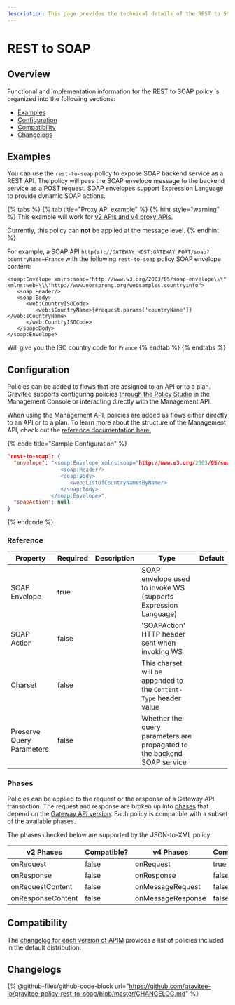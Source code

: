 ```yaml
---
description: This page provides the technical details of the REST to SOAP policy
---
```


# REST to SOAP

## Overview

Functional and implementation information for the REST to SOAP policy is organized into the following sections:

* [Examples](template-policy-rework-structure-27.md#examples)
* [Configuration](template-policy-rework-structure-27.md#configuration)
* [Compatibility](template-policy-rework-structure-27.md#compatibility-matrix)
* [Changelogs](template-policy-rework-structure-27.md#changelogs)

## Examples

You can use the `rest-to-soap` policy to expose SOAP backend service as a REST API. The policy will pass the SOAP envelope message to the backend service as a POST request. SOAP envelopes support Expression Language to provide dynamic SOAP actions.

{% tabs %}
{% tab title="Proxy API example" %}
{% hint style="warning" %}
This example will work for [v2 APIs and v4 proxy APIs.](../../overview/gravitee-api-definitions-and-execution-engines.md)

Currently, this policy can **not** be applied at the message level.
{% endhint %}

For example, a SOAP API `http(s)://GATEWAY_HOST:GATEWAY_PORT/soap?countryName=France` with the following `rest-to-soap` policy SOAP envelope content:

```
<soap:Envelope xmlns:soap="http://www.w3.org/2003/05/soap-envelope\\\" xmlns:web=\\\"http://www.oorsprong.org/websamples.countryinfo">
   <soap:Header/>
   <soap:Body>
      <web:CountryISOCode>
         <web:sCountryName>{#request.params['countryName']}</web:sCountryName>
      </web:CountryISOCode>
   </soap:Body>
</soap:Envelope>
```

Will give you the ISO country code for `France`
{% endtab %}
{% endtabs %}

## Configuration

Policies can be added to flows that are assigned to an API or to a plan. Gravitee supports configuring policies [through the Policy Studio](../../guides/policy-design/) in the Management Console or interacting directly with the Management API.

When using the Management API, policies are added as flows either directly to an API or to a plan. To learn more about the structure of the Management API, check out the [reference documentation here.](../management-api-reference/)

{% code title="Sample Configuration" %}
```json
"rest-to-soap": {
  "envelope": "<soap:Envelope xmlns:soap="http://www.w3.org/2003/05/soap-envelope" xmlns:web="http://www.oorsprong.org/websamples.countryinfo">
                 <soap:Header/>
                 <soap:Body>
                    <web:ListOfCountryNamesByName/>
                 </soap:Body>
              </soap:Envelope>",
  "soapAction": null
}
```
{% endcode %}

### Reference

<table><thead><tr><th>Property</th><th data-type="checkbox">Required</th><th>Description</th><th>Type</th><th>Default</th></tr></thead><tbody><tr><td>SOAP Envelope</td><td>true</td><td></td><td>SOAP envelope used to invoke WS (supports Expression Language)</td><td></td></tr><tr><td>SOAP Action</td><td>false</td><td></td><td>'SOAPAction' HTTP header sent when invoking WS</td><td></td></tr><tr><td>Charset</td><td>false</td><td></td><td>This charset will be appended to the <code>Content-Type</code> header value</td><td></td></tr><tr><td>Preserve Query Parameters</td><td>false</td><td></td><td>Whether the query parameters are propagated to the backend SOAP service</td><td></td></tr></tbody></table>

### Phases

Policies can be applied to the request or the response of a Gateway API transaction. The request and response are broken up into [phases](broken-reference) that depend on the [Gateway API version](../../overview/gravitee-api-definitions-and-execution-engines.md). Each policy is compatible with a subset of the available phases.

The phases checked below are supported by the JSON-to-XML policy:

<table data-full-width="false"><thead><tr><th width="209">v2 Phases</th><th width="139" data-type="checkbox">Compatible?</th><th width="188.41136671177264">v4 Phases</th><th data-type="checkbox">Compatible?</th></tr></thead><tbody><tr><td>onRequest</td><td>false</td><td>onRequest</td><td>true</td></tr><tr><td>onResponse</td><td>false</td><td>onResponse</td><td>false</td></tr><tr><td>onRequestContent</td><td>false</td><td>onMessageRequest</td><td>false</td></tr><tr><td>onResponseContent</td><td>false</td><td>onMessageResponse</td><td>false</td></tr></tbody></table>

## Compatibility

The [changelog for each version of APIM](../../releases-and-changelog/changelog/) provides a list of policies included in the default distribution.&#x20;

## Changelogs

{% @github-files/github-code-block url="https://github.com/gravitee-io/gravitee-policy-rest-to-soap/blob/master/CHANGELOG.md" %}
